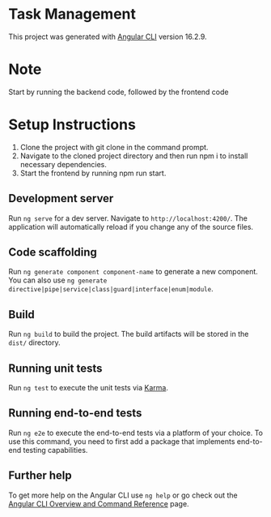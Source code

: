 # Task Management

This project was generated with [Angular CLI](https://github.com/angular/angular-cli) version 16.2.9.

# Note

Start by running the backend code, followed by the frontend code

# Setup Instructions

1.	Clone the project with git clone <repository url> in the command prompt.
2.	Navigate to the cloned project directory and then run npm i to install necessary dependencies.
3.	Start the frontend by running npm run start.

## Development server

Run `ng serve` for a dev server. Navigate to `http://localhost:4200/`. The application will automatically reload if you change any of the source files.

## Code scaffolding

Run `ng generate component component-name` to generate a new component. You can also use `ng generate directive|pipe|service|class|guard|interface|enum|module`.

## Build

Run `ng build` to build the project. The build artifacts will be stored in the `dist/` directory.

## Running unit tests

Run `ng test` to execute the unit tests via [Karma](https://karma-runner.github.io).

## Running end-to-end tests

Run `ng e2e` to execute the end-to-end tests via a platform of your choice. To use this command, you need to first add a package that implements end-to-end testing capabilities.

## Further help

To get more help on the Angular CLI use `ng help` or go check out the [Angular CLI Overview and Command Reference](https://angular.io/cli) page.
